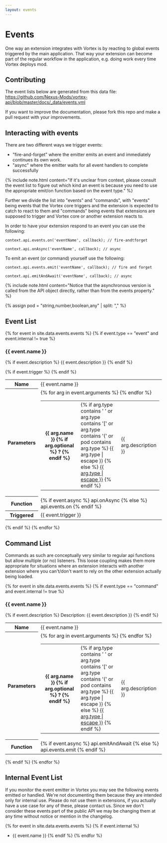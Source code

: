 ```yaml
---
layout: events
---
```

# Events

One way an extension integrates with Vortex is by reacting to global events triggered by
the main application.
That way your extension can become part of the regular workflow in the application, e.g.
doing work every time Vortex deploys mod.

## Contributing

The event lists below are generated from this data file:
https://github.com/Nexus-Mods/vortex-api/blob/master/docs/_data/events.yml

If you want to improve the documentation, please fork this repo and make a pull request with your improvements.

## Interacting with events

There are two different ways we trigger events:
- "fire-and-forget" where the emitter emits an event and immediately continues its own work.
- "async" where the emitter waits for all event handlers to complete successfully

{% include note.html content="If it's unclear from context, please consult the event list to figure out which kind an event is
because you need to use the appropriate emit/on function based on the event type." %}

Further we divide the list into "events" and "commands", with "events" being events that
the Vortex core triggers and the extension is expected to catch to react to them and "commands" being events
that extensions are supposed to trigger and Vortex core or another extension reacts to.

In order to have your extension respond to an event you can use the following:
```
context.api.events.on('eventName', callback); // fire-andtforget

context.api.onAsync('eventName', callback); // async
```

To emit an event (or command) yourself use the following:

```
context.api.events.emit('eventName', callback); // fire and forget

context.api.emitAndAwait('eventName', callback); // async
```

{% include note.html content="Notice that the asynchronous version is called from the API object directly, rather than from the events property." %}

{% assign pod = "string,number,boolean,any" | split: "," %}

## Event List

{% for event in site.data.events.events %}
{% if event.type == "event" and event.internal != true %}
### {{ event.name }}

{% if event.description %}
{{ event.description }}
{% endif %}

<table id='event-list'>
<tr><th>Name</th><td>{{ event.name }}</td></tr>
<tr><th>Parameters</th><td>
<table>
{% for arg in event.arguments %}
<tr>
  <th>
    {{ arg.name }}
    {% if arg.optional %}
    ?
    {% endif %}
  </th>
  <td class="nowrap">
    {% if arg.type contains ' ' or arg.type contains '[' or arg.type contains '(' or pod contains arg.type %}
    {{ arg.type | escape }}
    {% else %}
    <a href="{{ site.url }}/vortex-api/search.html?query={{arg.type}}">{{ arg.type | escape }}</a>
    {% endif %}
  </td>
  <td>{{ arg.description }}</td>
</tr>
{% endfor %}
</table>
</td></tr>
<tr><th>Function</th><td>{% if event.async %}
api.onAsync
{% else %}
api.events.on
{% endif %}</td></tr>
{% if event.trigger %}
<tr><th>Triggered</th><td>{{ event.trigger }}</td></tr>
{% endif %}
</table>
{% endif %}
{% endfor %}

## Command List

Commands as such are conceptually very similar to regular api functions but allow multiple (or no) listeners.
This loose coupling makes them more appropriate for situations where an extension interacts with another
extension where you can't/don't want to rely on the other extension actually being loaded.

{% for event in site.data.events.events %}
{% if event.type == "command" and event.internal != true %}
### {{ event.name }}

{% if event.description %}
Description: {{ event.description }}
{% endif %}

<table id='event-list'>
<tr><th>Name</th><td>{{ event.name }}</td></tr>
<tr><th>Parameters</th><td>
<table>
{% for arg in event.arguments %}
<tr>
  <th>
    {{ arg.name }}
    {% if arg.optional %}
    ?
    {% endif %}
  </th>
  <td class="nowrap">
    {% if arg.type contains ' ' or arg.type contains '[' or arg.type contains '(' or pod contains arg.type %}
    {{ arg.type | escape }}
    {% else %}
    <a href="{{ site.url }}/vortex-api/search.html?query={{arg.type}}">{{ arg.type | escape }}</a>
    {% endif %}
  </td>
  <td>{{ arg.description }}</td>
</tr>
{% endfor %}
</table>
</td></tr>
<tr><th>Function</th><td>{% if event.async %}
api.emitAndAwait
{% else %}
api.events.emit
{% endif %}</td></tr>
</table>
{% endif %}
{% endfor %}

## Internal Event List

If you monitor the event emitter in Vortex you may see the following events emitted or handled.
We're not documenting them because they are intended only for internal use.
Please do not use them in extensions, if you actually have a use case for any of these, please contact us.
Since we don't consider these events part of the public API we may be changing them at any time without
notice or mention in the changelog.

{% for event in site.data.events.events %}
{% if event.internal %}
* {{ event.name }}
{% endif %}
{% endfor %}
